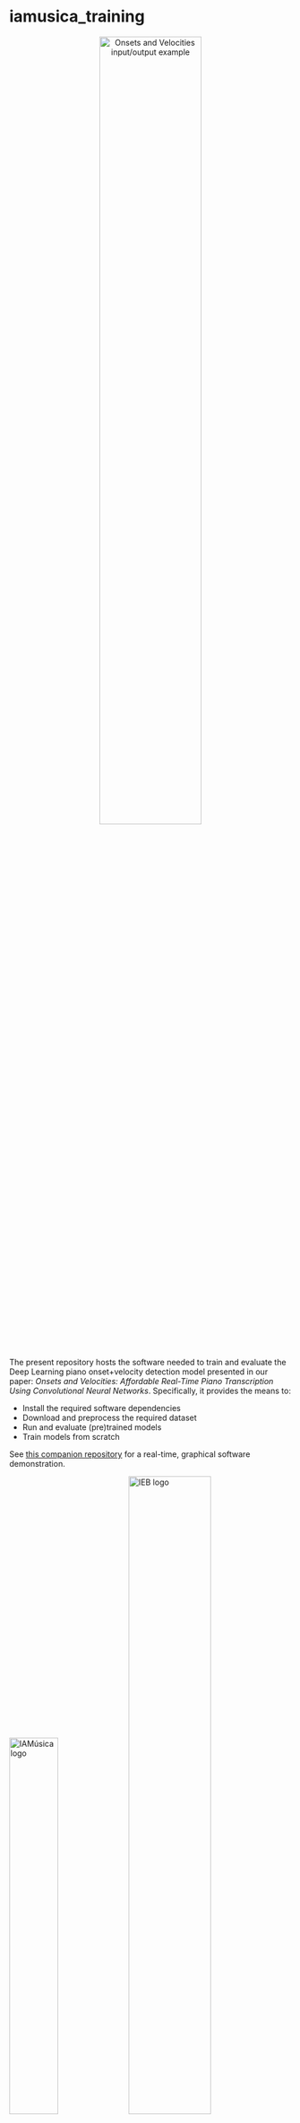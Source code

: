 # iamusica_training


<p align="center">
<img src="assets/qualitative_plot_bone_small.png" alt="Onsets and Velocities input/output example" width="60.0%"/>
</p>

The present repository hosts the software needed to train and evaluate the Deep Learning piano onset+velocity detection model presented in our paper: *Onsets and Velocities: Affordable Real-Time Piano Transcription Using Convolutional Neural Networks*. Specifically, it provides the means to:
* Install the required software dependencies
* Download and preprocess the required dataset
* Run and evaluate (pre)trained models
* Train models from scratch

See [this companion repository](https://github.com/andres-fr/iamusica_demo) for a real-time, graphical software demonstration.

<img src="assets/iamusica_logo.jpg" alt="IAMúsica logo" width="41.5%"/> <img src="assets/ieb_logo.jpg" alt="IEB logo" width="54%"/>

*O&V was developed in the context of the [IAMúsica](https://joantrave.net/en/iamusica/) project, supported by research grant [389062, INV-23/2021](http://www.iebalearics.org/media/files/2022/02/10/resolucio-definitiva-inv-boib-2021-cat.pdf) from the [Institut d'Estudis Baleàrics](http://www.iebalearics.org/ca/), and composed by:*
* [Eulàlia Febrer Coll](https://www.researchgate.net/profile/Eulalia-Febrer-Coll)
* [Joan Lluís Travé Pla](https://joantrave.net/en)
* [Andrés Fernández Rodríguez](https://aferro.dynu.net)

This is [Free/Libre and Open Source Software](https://www.gnu.org/philosophy/floss-and-foss.en.html), see the [LICENSE](LICENSE) for more details. If you use this work, please consider citing the paper:

```
@article{onsvel,
    title   = "{Onsets and Velocities}: Affordable Real-Time Piano Transcription Using Convolutional Neural Networks"
    author  = "Andres Fernandez",
    year    = "2023",
}
```





---

# Software dependencies

We use `PyTorch`. The following instructions should allow to create a working environment from scratch, with all required dependencies (tested on `Ubuntu 20.04` with `conda 4.13.0`):

```
# create and activate conda venv
conda create -n onsvel python==3.9
conda activate onsvel

# conda dependencies
conda install pytorch==1.11.0 torchaudio==0.11.0 -c pytorch
conda install pandas==1.4.2 -c anaconda
conda install omegaconf==2.1.2 -c conda-forge
conda install h5py==3.6.0 -c anaconda


# pip dependencies
pip install coloredlogs==15.0.1
pip install mido==1.2.10
pip install mir-eval==0.7
pip install parse==1.19.0

# optional
conda install matplotlib==3.7.1 -c conda-forge
```

See the full [requirements](assets/requirements.txt) for a comprehensive description of the resulting environment.






---

# Data downloading

For this project, training and evaluation is done using the [MAESTRO](https://magenta.tensorflow.org/datasets/maestro) dataset. Specifically, we focus on the latest version, `MAESTROv3`. The full dataset can be readily downloaded at the provided link, and the file structure is expected to end up looking like this:

```
MAESTROv3 ROOT PATH
├── LICENSE
├── maestro-v3.0.0.csv
├── maestro-v3.0.0.json
├── README
├── 2004
├── 2006
├── 2008
├── 2009
├── 2011
├── 2013
├── 2014
├── 2015
├── 2017
└── 2018
```

Where each of the `20xx` directories contains `wav` files with their corresponding `midi` annotations, making a total of 2552 files.

### Downloading other supported datasets:

To ensure compatibility with prior literature, this repository also provides functionality for `MAESTROv1` and `MAESTROv2` (the procedure for those is analogous to v3).

Furthermore, it also provides all functionality needed to use the [MAPS](https://hal.inria.fr/inria-00544155/document) dataset. To download it,

1. Request user and password here: https://adasp.telecom-paris.fr/resources/2010-07-08-maps-database/
2. Download e.g. via: `wget -r --ask-password --user="<YOUR EMAIL>" ftp://ftps.tsi.telecom-paristech.fr/share/maps/`
3. Merge partial zips into folders containing wavs, midis and txt files

For MAPS, the result should end up looking like this (9 folders with 11445 files each):

```
MAPS ROOT PATH
├── license.txt
├── MAPS_doc.pdf
├── MD5SUM
├── readme.txt
├── AkPnBcht
|   ├── ISOL
|   ├── MUS
│   ├── RAND
│   └── UCHO
├── AkPnBsdf
│   ├── ISOL ...
│   ├── MUS  ...
│   ├── RAND ...
│   └── UCHO ...
...
```



---

# Data preprocessing

To train the model, we represent the audio as log-mel spectrograms and the annotations as piano rolls (see paper for details). To speed up training and avoid redundant computations, we preprocess the full datasets ahead of time into [HDF5](https://www.h5py.org/) files.

Assuming `MAESTROv3` is in `datasets/maestro/maestro-v3.0.0`, preprocessing with the default parameters can be done by simply calling the following script:

```
python 0a_maestro_to_hdf5mel.py
```

Which will generate the `logmels` and `roll` inside the provided `OUTPUT_DIR` (default: `datasets`). Processing MAESTRO with our default parameters takes about 30min on a mid-end 16-core CPU; the piano roll HDF5 file takes about 0.5GB of space, and the log-mel file about 22.5GB.

> :warning: **onset/offset collision**:
> Note that creating piano rolls from MIDI requires to time-quantize the events. If the time resolution is too low, it could happen that two events for the same note end up in the same "bin", and therefore ignored. Another possible explanation is that the MIDI file includes redundant/inconsistent messages, which are also ignored.
> During the preprocessing of MAESTRO/MAPS we can expect quite a few of those to happen, most likely due to the latter reason. We can ignore them, since we don't use piano rolls for evaluation.



### Preprocessing other supported datasets:

The script also allows to precompute former maestro versions:

```
python 0a_maestro_to_hdf5mel.py MAESTRO_VERSION=1 MAESTRO_INPATH=datasets/maestro/maestro-v1.0.0
python 0a_maestro_to_hdf5mel.py MAESTRO_VERSION=2 MAESTRO_INPATH=datasets/maestro/maestro-v2.0.0
```

To precompute MAPS with default parameters (assuming it is inside `datasets/MAPS`):

```
python 0b_maps_to_hdf5mel.py
```

Processing `MAPS` with the default settings takes about 20min on a 16-core CPU. The piano roll HDF5 file takes about 100MB of space, and the log-mel file about 4GB.








---

# Running/evaluating the model

This repository also hosts an instance of a [pretrained model](assets/OnsetsAndVelocities_2023_03_04_09_53_53.289step=43500_f1=0.9675__0.9480.torch). The evaluation script can be run on the pretrained model with default parameters as follows:



```
python 2_eval_onsets_velocities.py SNAPSHOT_INPATH=assets/OnsetsAndVelocities_2023_03_04_09_53_53.289step=43500_f1=0.9675__0.9480.torch
```

Yielding the following results after a few minutes:


```
                           PRECISION   RECALL    F1
ONSETS (t=0.74, s=-0.01)   0.985842    0.950764  0.967756
ONS+VEL (t=0.74, s=-0.01)  0.962538    0.928580  0.945033
```



---

# Training the model

For adequate training, a GPU with at least 8GB of memory is sufficient. The following command trains a model from scratch on `MAESTROv3`:

```
python 1_train_onsets_velocities.py
```

The following is an excerpt from the default configuration that led to the results reported in our paper:

```
"OUTPUT_DIR": "out",
"MAESTRO_PATH": "datasets/maestro/maestro-v3.0.0",
"MAESTRO_VERSION": 3,
"HDF5_MEL_PATH": "datasets/MAESTROv3_logmel_sr=16000_stft=2048w384h_mel=229(50-8000).h5",
"HDF5_ROLL_PATH": "datasets/MAESTROv3_roll_quant=0.024_midivals=128_extendsus=True.h5",
"TRAIN_BS": 40,
"TRAIN_BATCH_SECS": 5.0,
"DATALOADER_WORKERS": 8,
"CONV1X1": [200, 200],
"LR_MAX": 0.008,
"LR_WARMUP": 0.5,
"LR_PERIOD": 1000,
"LR_DECAY": 0.975,
"LR_SLOWDOWN": 1.0,
"MOMENTUM": 0.95,
"WEIGHT_DECAY": 0.0003,
"BATCH_NORM": 0.95,
"DROPOUT": 0.15,
"LEAKY_RELU_SLOPE": 0.1,
"ONSET_POSITIVES_WEIGHT": 8.0,
"VEL_LOSS_LAMBDA": 10.0,
"XV_THRESHOLDS": [0.7, 0.725, 0.75, 0.775, 0.8],
"XV_TOLERANCE_SECS": 0.05,
"XV_TOLERANCE_VEL": 0.1
```

The model is periodically cross-validated and saved under `OUTPUT_DIR`, for further usage and analysis. The script also produces a log in the form or one JSON object per line (see below for an automated way to inspect the log).


### Log inspection

Since the log is a collection of JSON objects, its processing can be easily streamlined. The following script is an example, plotting the cross-validation metrics and fetching the maximum (requires `matplotlib`):

```
python 3_analyze_logs.py PLOT_RANGE="[0.90, 0.97]" LOG_PATH=<...>
```


### Debugging/inspection during training

This repo also provides the possibility to pause the training script at arbitrary points, articulated through the [breakpoint.json](breakpoint.json) file, expected to be in the following JSON format:

```
{"inconditional": false,
 "step_gt": null,
 "step_every": null}
```

At every training step, after the loss is computed and before the backward pass and optimization step, the training script checks the contents of the JSON file:

* If `inconditional` is set to `true`, a `breakpoint()` will be called (otherwise ignore)
* If `step_gt` is an integer, `breakpoint()` if the current step is greater than the given integer (otherwise ignore).
* If the contents can't be understood, the file is ignored and training progresses

Note that the default is simply to ignore this file, and to stop the training, the user can e.g. open the file, set `inconditional` to `true`, and save. Then, the training script pauses and the state can be inspected. To resume training, set the value to `false`, save, and press `c` to continue with the process, as explained [here](https://docs.python.org/3/library/pdb.html).




---

# Plot examples

The qualitative plot used in the paper can be reproduced with the following command:


```
python 4_qualitative_plots.py SNAPSHOT_INPATH=assets/OnsetsAndVelocities_2023_03_04_09_53_53.289step\=43500_f1\=0.9675__0.9480.torch OUTPUT_DIR=out
```
